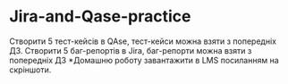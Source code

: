 # Jira-and-Qase-practice
Створити 5 тест-кейсів в QAse, тест-кейси можна взяти з попередніх ДЗ.
Створити 5 баг-репортів в Jira, баг-репорти можна взяти з попередніх ДЗ *Домашню роботу завантажити в LMS посиланням на скріншоти.
